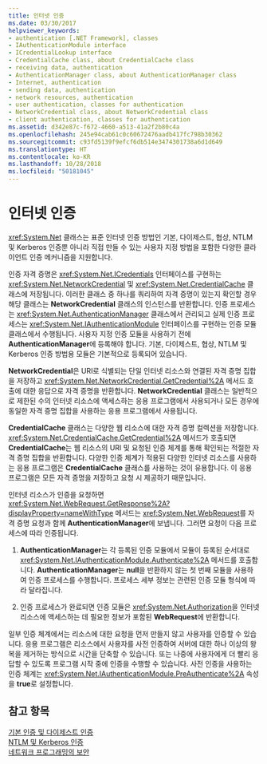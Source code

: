 ```yaml
---
title: 인터넷 인증
ms.date: 03/30/2017
helpviewer_keywords:
- authentication [.NET Framework], classes
- IAuthenticationModule interface
- ICredentialLookup interface
- CredentialCache class, about CredentialCache class
- receiving data, authentication
- AuthenticationManager class, about AuthenticationManager class
- Internet, authentication
- sending data, authentication
- network resources, authentication
- user authentication, classes for authentication
- NetworkCredential class, about NetworkCredential class
- client authentication, classes for authentication
ms.assetid: d342e87c-f672-4660-a513-41a2f2b80c4a
ms.openlocfilehash: 245e94cab61c0c60672476aadb417fc798b30362
ms.sourcegitcommit: c93fd5139f9efcf6db514e3474301738a6d1d649
ms.translationtype: HT
ms.contentlocale: ko-KR
ms.lasthandoff: 10/28/2018
ms.locfileid: "50181045"
---
```

# <a name="internet-authentication"></a>인터넷 인증
<xref:System.Net> 클래스는 표준 인터넷 인증 방법인 기본, 다이제스트, 협상, NTLM 및 Kerberos 인증뿐 아니라 직접 만들 수 있는 사용자 지정 방법을 포함한 다양한 클라이언트 인증 메커니즘을 지원합니다.  
  
 인증 자격 증명은 <xref:System.Net.ICredentials> 인터페이스를 구현하는 <xref:System.Net.NetworkCredential> 및 <xref:System.Net.CredentialCache> 클래스에 저장됩니다. 이러한 클래스 중 하나를 쿼리하여 자격 증명이 있는지 확인할 경우 해당 클래스는 **NetworkCredential** 클래스의 인스턴스를 반환합니다. 인증 프로세스는 <xref:System.Net.AuthenticationManager> 클래스에서 관리되고 실제 인증 프로세스는 <xref:System.Net.IAuthenticationModule> 인터페이스를 구현하는 인증 모듈 클래스에서 수행됩니다. 사용자 지정 인증 모듈을 사용하기 전에 **AuthenticationManager**에 등록해야 합니다. 기본, 다이제스트, 협상, NTLM 및 Kerberos 인증 방법용 모듈은 기본적으로 등록되어 있습니다.  
  
 **NetworkCredential**은 URI로 식별되는 단일 인터넷 리소스와 연결된 자격 증명 집합을 저장하고 <xref:System.Net.NetworkCredential.GetCredential%2A> 메서드 호출에 대한 응답으로 자격 증명을 반환합니다. **NetworkCredential** 클래스는 일반적으로 제한된 수의 인터넷 리소스에 액세스하는 응용 프로그램에서 사용되거나 모든 경우에 동일한 자격 증명 집합을 사용하는 응용 프로그램에서 사용됩니다.  
  
 **CredentialCache** 클래스는 다양한 웹 리소스에 대한 자격 증명 컬렉션을 저장합니다. <xref:System.Net.CredentialCache.GetCredential%2A> 메서드가 호출되면 **CredentialCache**는 웹 리소스의 URI 및 요청된 인증 체계를 통해 확인되는 적절한 자격 증명 집합을 반환합니다. 다양한 인증 체계가 적용된 다양한 인터넷 리소스를 사용하는 응용 프로그램은 **CredentialCache** 클래스를 사용하는 것이 유용합니다. 이 응용 프로그램은 모든 자격 증명을 저장하고 요청 시 제공하기 때문입니다.  
  
 인터넷 리소스가 인증을 요청하면 <xref:System.Net.WebRequest.GetResponse%2A?displayProperty=nameWithType> 메서드는 <xref:System.Net.WebRequest>를 자격 증명 요청과 함께 **AuthenticationManager**에 보냅니다. 그러면 요청이 다음 프로세스에 따라 인증됩니다.  
  
1.  **AuthenticationManager**는 각 등록된 인증 모듈에서 모듈이 등록된 순서대로 <xref:System.Net.IAuthenticationModule.Authenticate%2A> 메서드를 호출합니다. **AuthenticationManager**는 **null**을 반환하지 않는 첫 번째 모듈을 사용하여 인증 프로세스를 수행합니다. 프로세스 세부 정보는 관련된 인증 모듈 형식에 따라 달라집니다.  
  
2.  인증 프로세스가 완료되면 인증 모듈은 <xref:System.Net.Authorization>을 인터넷 리소스에 액세스하는 데 필요한 정보가 포함된 **WebRequest**에 반환합니다.  
  
 일부 인증 체계에서는 리소스에 대한 요청을 먼저 만들지 않고 사용자를 인증할 수 있습니다. 응용 프로그램은 리소스에서 사용자를 사전 인증하여 서버에 대한 하나 이상의 왕복을 제거하는 방식으로 시간을 단축할 수 있습니다. 또는 나중에 사용자에게 더 빨리 응답할 수 있도록 프로그램 시작 중에 인증을 수행할 수 있습니다. 사전 인증을 사용하는 인증 체계는 <xref:System.Net.IAuthenticationModule.PreAuthenticate%2A> 속성을 **true**로 설정합니다.  
  
## <a name="see-also"></a>참고 항목  
 [기본 인증 및 다이제스트 인증](../../../docs/framework/network-programming/basic-and-digest-authentication.md)  
 [NTLM 및 Kerberos 인증](../../../docs/framework/network-programming/ntlm-and-kerberos-authentication.md)  
 [네트워크 프로그래밍의 보안](../../../docs/framework/network-programming/security-in-network-programming.md)
